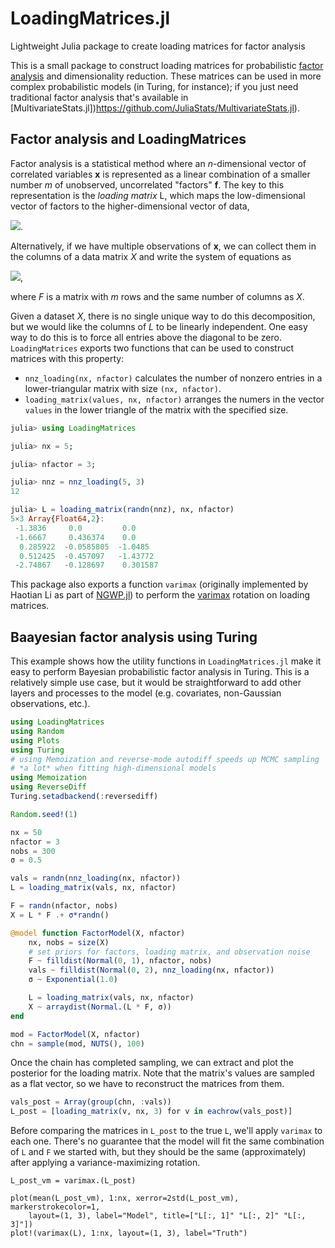 # LoadingMatrices.jl
Lightweight Julia package to create loading matrices for factor analysis

This is a small package to construct loading matrices for probabilistic [factor analysis](https://en.wikipedia.org/wiki/Factor_analysis) and dimensionality reduction.  These matrices can be used in more complex probabilistic models (in Turing, for instance); if you just need traditional factor analysis that's available in [MultivariateStats.jl])https://github.com/JuliaStats/MultivariateStats.jl). 

## Factor analysis and LoadingMatrices
Factor analysis is a statistical method where an *n*-dimensional vector of correlated variables **x** is represented as a linear combination of a smaller number *m* of unobserved, uncorrelated "factors" **f**. The key to this representation is the *loading matrix* L, which maps the low-dimensional vector of factors to the higher-dimensional vector of data,

<img src="https://render.githubusercontent.com/render/math?math=\mathbf{x} = L \mathbf{f}">.

Alternatively, if we have multiple observations of **x**, we can collect them in the columns of a data matrix *X* and write the system of equations as 

<img src="https://render.githubusercontent.com/render/math?math={X = L F}">,

where *F* is a matrix with *m* rows and the same number of columns as *X*.  

Given a dataset *X*, there is no single unique way to do this decomposition, but we would like the columns of *L* to be linearly independent.  One easy way to do this is to force all entries above the diagonal to be zero.  `LoadingMatrices` exports two functions that can be used to construct matrices with this property:
* `nnz_loading(nx, nfactor)` calculates the number of nonzero entries in a lower-triangular matrix with size `(nx, nfactor)`.
* `loading_matrix(values, nx, nfactor)` arranges the numers in the vector `values` in the lower triangle of the matrix with the specified size.

```julia
julia> using LoadingMatrices

julia> nx = 5;

julia> nfactor = 3;

julia> nnz = nnz_loading(5, 3)
12

julia> L = loading_matrix(randn(nnz), nx, nfactor)
5×3 Array{Float64,2}:
 -1.3836     0.0         0.0
 -1.6667     0.436374    0.0
  0.285922  -0.0585805  -1.0485
  0.512425  -0.457097   -1.43772
 -2.74867   -0.128697    0.301587
```

This package also exports a function `varimax` (originally implemented by Haotian Li as part of [NGWP.jl](https://github.com/haotian127/NGWP.jl)) to perform the [varimax](https://en.wikipedia.org/wiki/Varimax_rotation) rotation on loading matrices.

## Baayesian factor analysis using Turing

This example shows how the utility functions in `LoadingMatrices.jl` make it easy to perform Bayesian probabilistic factor analysis in Turing.  This is a relatively simple use case, but it would be straightforward to add other layers and processes to the model (e.g. covariates, non-Gaussian observations, etc.).

```julia
using LoadingMatrices
using Random
using Plots
using Turing
# using Memoization and reverse-mode autodiff speeds up MCMC sampling
# *a lot* when fitting high-dimensional models
using Memoization
using ReverseDiff
Turing.setadbackend(:reversediff)

Random.seed!(1)

nx = 50
nfactor = 3
nobs = 300
σ = 0.5

vals = randn(nnz_loading(nx, nfactor))
L = loading_matrix(vals, nx, nfactor)

F = randn(nfactor, nobs)
X = L * F .+ σ*randn()

@model function FactorModel(X, nfactor)
    nx, nobs = size(X)
    # set priors for factors, loading matrix, and observation noise
    F ~ filldist(Normal(0, 1), nfactor, nobs)
    vals ~ filldist(Normal(0, 2), nnz_loading(nx, nfactor))
    σ ~ Exponential(1.0)

    L = loading_matrix(vals, nx, nfactor)
    X ~ arraydist(Normal.(L * F, σ))
end

mod = FactorModel(X, nfactor)
chn = sample(mod, NUTS(), 100)
```

Once the chain has completed sampling, we can extract and plot the posterior for the loading matrix.  Note that the matrix's values are sampled as a flat vector, so we have to reconstruct the matrices from them. 

```julia
vals_post = Array(group(chn, :vals))
L_post = [loading_matrix(v, nx, 3) for v in eachrow(vals_post)]
```

Before comparing the matrices in `L_post` to the true `L`, we'll apply `varimax` to each one.  There's no guarantee that the model will fit the same combination of `L` and `F` we started with, but they should be the same (approximately) after applying a variance-maximizing rotation.

```
L_post_vm = varimax.(L_post)

plot(mean(L_post_vm), 1:nx, xerror=2std(L_post_vm), markerstrokecolor=1,
    layout=(1, 3), label="Model", title=["L[:, 1]" "L[:, 2]" "L[:, 3]"])
plot!(varimax(L), 1:nx, layout=(1, 3), label="Truth")
```



